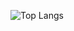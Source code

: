 ![Top Langs](https://github-readme-stats.vercel.app/api/top-langs/?username=CrytosDev&layout=compact&theme=aura) 
